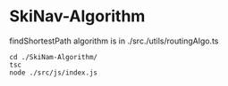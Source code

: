 # SkiNav-Algorithm

findShortestPath algorithm is in ./src./utils/routingAlgo.ts

```
cd ./SkiNam-Algorithm/
tsc
node ./src/js/index.js
```
